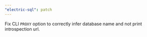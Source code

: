 ```yaml
---
"electric-sql": patch
---
```


Fix CLI `PROXY` option to correctly infer database name and not print introspection url.
